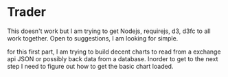 ﻿# Trader


This doesn't work but I am trying to get Nodejs, requirejs, d3, d3fc to all work together.
Open to suggestions, I am looking for simple.

for this first part, I am trying to build decent charts to read from a exchange api JSON or possibly back data from a database.
Inorder to get to the next step I need to figure out how to get the basic chart loaded.